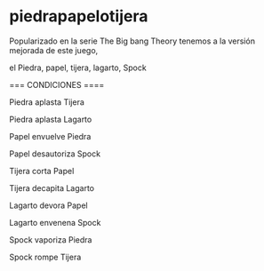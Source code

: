 # piedrapapelotijera
Popularizado en la serie The Big bang Theory tenemos a la versión mejorada de este juego, 

el Piedra, papel, tijera, lagarto, Spock

=== CONDICIONES ====

Piedra aplasta Tijera

Piedra aplasta Lagarto

Papel envuelve Piedra

Papel desautoriza Spock

Tijera corta Papel

Tijera decapita Lagarto

Lagarto devora Papel

Lagarto envenena Spock

Spock vaporiza Piedra

Spock rompe Tijera
